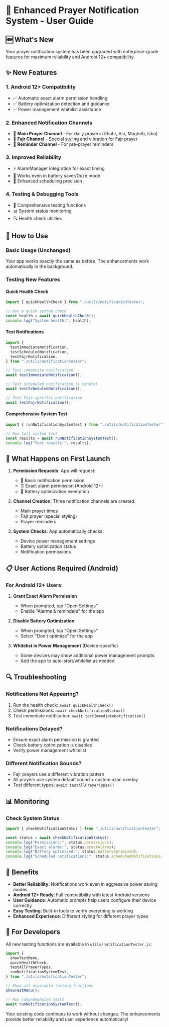 # 📱 Enhanced Prayer Notification System - User Guide

## 🆕 What's New

Your prayer notification system has been upgraded with enterprise-grade features for maximum reliability and Android 12+ compatibility.

## ✨ New Features

### 1. **Android 12+ Compatibility**

- ✅ Automatic exact alarm permission handling
- ✅ Battery optimization detection and guidance
- ✅ Power management whitelist assistance

### 2. **Enhanced Notification Channels**

- 🕌 **Main Prayer Channel** - For daily prayers (Dhuhr, Asr, Maghrib, Isha)
- 🌅 **Fajr Channel** - Special styling and vibration for Fajr prayer
- 📝 **Reminder Channel** - For pre-prayer reminders

### 3. **Improved Reliability**

- ⚡ AlarmManager integration for exact timing
- 🔋 Works even in battery saver/Doze mode
- 🎯 Enhanced scheduling precision

### 4. **Testing & Debugging Tools**

- 🧪 Comprehensive testing functions
- 📊 System status monitoring
- 🔍 Health check utilities

## 🚀 How to Use

### Basic Usage (Unchanged)

Your app works exactly the same as before. The enhancements work automatically in the background.

### Testing New Features

#### Quick Health Check

```javascript
import { quickHealthCheck } from "./utils/notificationTester";

// Run a quick system check
const health = await quickHealthCheck();
console.log("System health:", health);
```

#### Test Notifications

```javascript
import {
  testImmediateNotification,
  testScheduledNotification,
  testFajrNotification,
} from "./utils/notificationTester";

// Test immediate notification
await testImmediateNotification();

// Test scheduled notification (1 minute)
await testScheduledNotification();

// Test Fajr-specific notification
await testFajrNotification();
```

#### Comprehensive System Test

```javascript
import { runNotificationSystemTest } from "./utils/notificationTester";

// Run full system test
const results = await runNotificationSystemTest();
console.log("Test results:", results);
```

## 🔧 What Happens on First Launch

1. **Permission Requests**: App will request:

   - 📱 Basic notification permission
   - ⏰ Exact alarm permission (Android 12+)
   - 🔋 Battery optimization exemption

2. **Channel Creation**: Three notification channels are created:

   - Main prayer times
   - Fajr prayer (special styling)
   - Prayer reminders

3. **System Checks**: App automatically checks:
   - Device power management settings
   - Battery optimization status
   - Notification permissions

## 📋 User Actions Required (Android)

### For Android 12+ Users:

1. **Grant Exact Alarm Permission**

   - When prompted, tap "Open Settings"
   - Enable "Alarms & reminders" for the app

2. **Disable Battery Optimization**

   - When prompted, tap "Open Settings"
   - Select "Don't optimize" for the app

3. **Whitelist in Power Management** (Device-specific)
   - Some devices may show additional power management prompts
   - Add the app to auto-start/whitelist as needed

## 🔍 Troubleshooting

### Notifications Not Appearing?

1. Run the health check: `await quickHealthCheck()`
2. Check permissions: `await checkNotificationStatus()`
3. Test immediate notification: `await testImmediateNotification()`

### Notifications Delayed?

- Ensure exact alarm permission is granted
- Check battery optimization is disabled
- Verify power management whitelist

### Different Notification Sounds?

- Fajr prayers use a different vibration pattern
- All prayers use system default sound + custom azan overlay
- Test different types: `await testAllPrayerTypes()`

## 📊 Monitoring

### Check System Status

```javascript
import { checkNotificationStatus } from "./utils/notificationTester";

const status = await checkNotificationStatus();
console.log("Permissions:", status.permissions);
console.log("Exact alarms:", status.exactAlarms);
console.log("Battery optimized:", status.batteryOptimized);
console.log("Scheduled notifications:", status.scheduledNotifications.length);
```

## 🎯 Benefits

- **Better Reliability**: Notifications work even in aggressive power saving modes
- **Android 12+ Ready**: Full compatibility with latest Android versions
- **User Guidance**: Automatic prompts help users configure their device correctly
- **Easy Testing**: Built-in tools to verify everything is working
- **Enhanced Experience**: Different styling for different prayer types

## 🔧 For Developers

All new testing functions are available in `utils/notificationTester.js`:

```javascript
import {
  showTestMenu,
  quickHealthCheck,
  testAllPrayerTypes,
  runNotificationSystemTest,
} from "./utils/notificationTester";

// Show all available testing functions
showTestMenu();

// Run comprehensive tests
await runNotificationSystemTest();
```

Your existing code continues to work without changes. The enhancements provide better reliability and user experience automatically!
